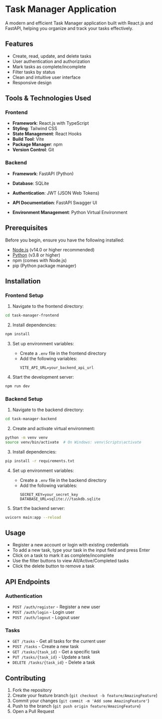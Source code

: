 # Task Manager Application

A modern and efficient Task Manager application built with React.js and FastAPI, helping you organize and track your tasks effectively.

## Features

- Create, read, update, and delete tasks
- User authentication and authorization
- Mark tasks as complete/incomplete
- Filter tasks by status
- Clean and intuitive user interface
- Responsive design

## Tools & Technologies Used

### Frontend
- **Framework**: React.js with TypeScript
- **Styling**: Tailwind CSS
- **State Management**: React Hooks
- **Build Tool**: Vite
- **Package Manager**: npm
- **Version Control**: Git


### Backend
- **Framework**: FastAPI (Python)
- **Database**: SQLite
- **Authentication**: JWT (JSON Web Tokens)
- **API Documentation**: FastAPI Swagger UI

- **Environment Management**: Python Virtual Environment

## Prerequisites

Before you begin, ensure you have the following installed:
- [Node.js](https://nodejs.org/) (v14.0 or higher recommended)
- [Python](https://www.python.org/downloads/) (v3.8 or higher)
- npm (comes with Node.js)
- pip (Python package manager)

## Installation

### Frontend Setup

1. Navigate to the frontend directory:
```bash
cd task-manager-frontend
```

2. Install dependencies:
```bash
npm install
```

3. Set up environment variables:
   - Create a `.env` file in the frontend directory
   - Add the following variables:
     ```
     VITE_API_URL=your_backend_api_url
     ```

4. Start the development server:
```bash
npm run dev
```

### Backend Setup

1. Navigate to the backend directory:
```bash
cd task-manager-backend
```

2. Create and activate virtual environment:
```bash
python -m venv venv
source venv/bin/activate  # On Windows: venv\Scripts\activate
```

3. Install dependencies:
```bash
pip install -r requirements.txt
```

4. Set up environment variables:
   - Create a `.env` file in the backend directory
   - Add the following variables:
     ```
     SECRET_KEY=your_secret_key
     DATABASE_URL=sqlite:///taskdb.sqlite
     ```

5. Start the backend server:
```bash
uvicorn main:app --reload
```

## Usage

- Register a new account or login with existing credentials
- To add a new task, type your task in the input field and press Enter
- Click on a task to mark it as complete/incomplete
- Use the filter buttons to view All/Active/Completed tasks
- Click the delete button to remove a task

## API Endpoints

### Authentication
- `POST /auth/register` - Register a new user
- `POST /auth/login` - Login user
- `POST /auth/logout` - Logout user

### Tasks
- `GET /tasks` - Get all tasks for the current user
- `POST /tasks` - Create a new task
- `GET /tasks/{task_id}` - Get a specific task
- `PUT /tasks/{task_id}` - Update a task
- `DELETE /tasks/{task_id}` - Delete a task

## Contributing

1. Fork the repository
2. Create your feature branch (`git checkout -b feature/AmazingFeature`)
3. Commit your changes (`git commit -m 'Add some AmazingFeature'`)
4. Push to the branch (`git push origin feature/AmazingFeature`)
5. Open a Pull Request

